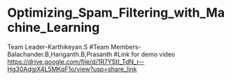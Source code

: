 # Optimizing_Spam_Filtering_with_Machine_Learning
Team Leader-Karthikeyan.S
#Team Members-Balachander.B,Hariganth.B,Prasanth
#Link for demo video
https://drive.google.com/file/d/1R7YStI_TdN_r--Hg30AdgjX4L5MKqF1o/view?usp=share_link

